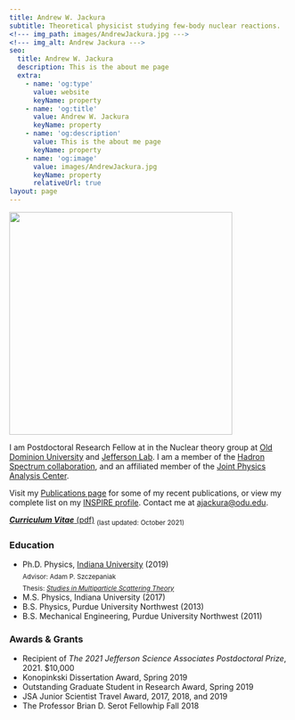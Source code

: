 ```yaml
---
title: Andrew W. Jackura
subtitle: Theoretical physicist studying few-body nuclear reactions.
<!--- img_path: images/AndrewJackura.jpg --->
<!--- img_alt: Andrew Jackura --->
seo:
  title: Andrew W. Jackura
  description: This is the about me page
  extra:
    - name: 'og:type'
      value: website
      keyName: property
    - name: 'og:title'
      value: Andrew W. Jackura
      keyName: property
    - name: 'og:description'
      value: This is the about me page
      keyName: property
    - name: 'og:image'
      value: images/AndrewJackura.jpg
      keyName: property
      relativeUrl: true
layout: page
---
```


<!-- ![Andrew Jackura](/images/AndrewJackura.jpg){:width="500px"} -->

<img style="float: center;" width="400px" src="/images/AndrewJackura.jpg">

I am Postdoctoral Research Fellow at in the Nuclear theory group at [Old Dominion University](https://sites.google.com/view/odu-nuc-th/odu-nuclear) and [Jefferson Lab](https://www.jlab.org). I am a member of the [Hadron Spectrum collaboration](https://jeffersonlab.github.io/hadspec/), and an affiliated member of the [Joint Physics Analysis Center](http://cgl.soic.indiana.edu/jpac/index.php). 

Visit my [Publications page](/publications) for some of my recent publications, or view my complete list on my [INSPIRE profile](http://inspirehep.net/author/A.Jackura.1/). Contact me at <ajackura@odu.edu>.

[***Curriculum Vitae*** (pdf)](/docs/cv_jackura.pdf) <sub>(last updated: October 2021)</sub>

### Education

* Ph.D. Physics, [Indiana University](https://physics.indiana.edu) (2019)  
<sub>Advisor: Adam P. Szczepaniak</sub>  
<sub>Thesis: [*Studies in Multiparticle Scattering Theory*](https://inspirehep.net/files/4dabaa818d628adf5743fa9b7f09e282)</sub>  
* M.S. Physics, Indiana University (2017)
* B.S. Physics, Purdue University Northwest (2013)
* B.S. Mechanical Engineering, Purdue University Northwest (2011)

### Awards & Grants
* Recipient of *The 2021 Jefferson Science Associates Postdoctoral Prize*, 2021. $10,000
* Konopinkski Dissertation Award, Spring 2019
* Outstanding Graduate Student in Research Award, Spring 2019
* JSA Junior Scientist Travel Award, 2017, 2018, and 2019
* The Professor Brian D. Serot Fellowhip Fall 2018